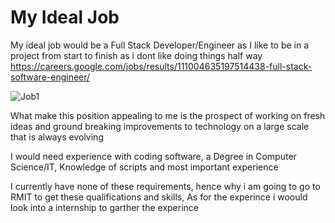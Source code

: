# My Ideal Job

My ideal job would be a Full Stack Developer/Engineer as I like to be in a project from start to finish as i dont like doing things half way
https://careers.google.com/jobs/results/111004635197514438-full-stack-software-engineer/

![Job1](https://user-images.githubusercontent.com/95410193/146531701-e246a447-34a4-40d4-9c27-3a2bb6df3206.PNG)

What make this position appealing to me is the prospect of working on fresh ideas and ground breaking improvements to technology on a large scale that is always evolving

I would need experience with coding software, a Degree in Computer Science/IT, Knowledge of scripts and most important experience

I currently have none of these requirements, hence why i am going to go to RMIT to get these qualifications and skills, As for the experince i woould look into a internship to garther the experince
